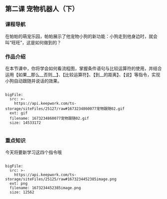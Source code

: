 ## 第二课 宠物机器人（下）
### 课程导航
在帕帕的萌宠乐园，帕帕展示了他宠物小狗的新功能：小狗走到他身边时，就会叫“旺旺”，这是如何做到的？
### 作品介绍
在本节课中，你将学会如何看流程图，掌握条件语句与比较运算符的使用，并结合运用【如果__那么__否则__】、【比较运算符】、【到__的距离】、【说】等指令，实现小狗自动跟随并说话的效果。

 
```@BigFile

bigFile:
  src: >-
    https://api.keepwork.com/ts-storage/siteFiles/25127/raw#1673234860077宠物跟随02.gif
  ext: gif
  filename: 1673234860077宠物跟随02.gif
  size: 14533172
          
```

 


### 重点知识
今天将要新学习这四个指令哦
 
 
 
```@BigFile

bigFile:
  src: >-
    https://api.keepwork.com/ts-storage/siteFiles/25125/raw#1673234452385image.png
  ext: png
  filename: 1673234452385image.png
  size: 12562
          
```